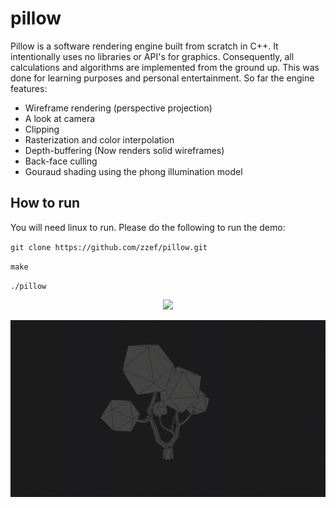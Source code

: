 # pillow

Pillow is a software rendering engine built from scratch in C++. It intentionally uses no libraries or API's for graphics. Consequently, all calculations and algorithms are implemented from the ground up. This was done for learning purposes and personal entertainment. So far the engine features:

- Wireframe rendering (perspective projection)
- A look at camera
- Clipping
- Rasterization and color interpolation
- Depth-buffering (Now renders solid wireframes)
- Back-face culling
- Gouraud shading using the phong illumination model

## How to run
You will need linux to run. Please do the following to run the demo:

`git clone https://github.com/zzef/pillow.git`

`make`

`./pillow`

<p align="center">
  <img src="https://raw.githubusercontent.com/zzef/pillow/master/docs/sample3.gif">
</p>

<p align="center">
  <img src="https://raw.githubusercontent.com/zzef/pillow/master/docs/sample.gif">
</p>
